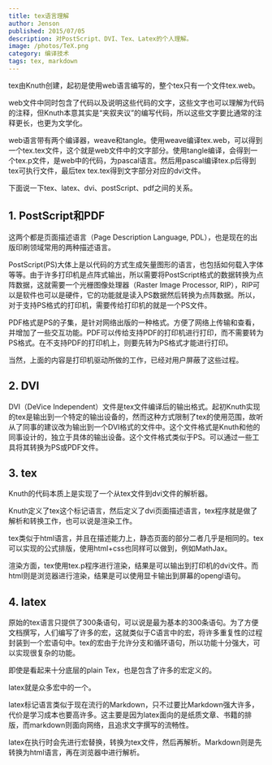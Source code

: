 ```yaml
---
title: tex语言理解
author: Jenson
published: 2015/07/05
description: 对PostScript、DVI、Tex、Latex的个人理解。
image: /photos/TeX.png
category: 编译技术
tags: tex, markdown
---
```


tex由Knuth创建，起初是使用web语言编写的，整个tex只有一个文件tex.web。

web文件中同时包含了代码以及说明这些代码的文字，这些文字也可以理解为代码的注释，但Knuth本意其实是“夹叙夹议”的编写代码，所以这些文字要比通常的注释更长，也更为文学化。

web语言带有两个编译器，weave和tangle。使用weave编译tex.web，可以得到一个tex.tex文件，这个就是web文件中的文字部分。使用tangle编译，会得到一个tex.p文件，是web中的代码，为pascal语言。然后用pascal编译tex.p后得到tex可执行文件，最后tex tex.tex得到文字部分对应的dvi文件。

下面说一下tex、latex、dvi、postScript、pdf之间的关系。

## 1. PostScript和PDF
这两个都是页面描述语言（Page Description Language, PDL），也是现在的出版印刷领域常用的两种描述语言。

PostScript(PS)大体上是以代码的方式生成矢量图形的语言，也包括如何载入字体等等。由于许多打印机是点阵式输出，所以需要将PostScript格式的数据转换为点阵数据，这就需要一个光栅图像处理器（Raster Image Processor, RIP），RIP可以是软件也可以是硬件，它的功能就是读入PS数据然后转换为点阵数据。所以，对于支持PS格式的打印机，需要传给打印机的就是一个PS文件。

PDF格式是PS的子集，是针对网络出版的一种格式。方便了网络上传输和查看，并增加了一些交互功能。PDF可以传给支持PDF的打印机进行打印，而不需要转为PS格式。在不支持PDF的打印机上，则要先转为PS格式才能进行打印。

当然，上面的内容是打印机驱动所做的工作，已经对用户屏蔽了这些过程。

## 2. DVI
DVI（DeVice Independent）文件是tex文件编译后的输出格式。起初Knuth实现的tex是输出到一个特定的输出设备的，然而这种方式限制了tex的使用范围，故听从了同事的建议改为输出到一个DVI格式的文件中。这个文件格式是Knuth和他的同事设计的，独立于具体的输出设备。这个文件格式类似于PS。可以通过一些工具将其转换为PS或PDF文件。

## 3. tex
Knuth的代码本质上是实现了一个从tex文件到dvi文件的解析器。

Knuth定义了tex这个标记语言，然后定义了dvi页面描述语言，tex程序就是做了解析和转换工作，也可以说是渲染工作。

tex类似于html语言，并且在描述能力上，静态页面的部分二者几乎是相同的。tex可以实现的公式排版，使用html+css也同样可以做到，例如MathJax。

渲染方面，tex使用tex.p程序进行渲染，结果是可以输出到打印机的dvi文件。而html则是浏览器进行渲染，结果是可以使用显卡输出到屏幕的opengl语句。

## 4. latex
原始的tex语言只提供了300条语句，可以说是最为基本的300条语句。为了方便文档撰写，人们编写了许多的宏，这就类似于C语言中的宏，将许多重复性的过程封装到一个宏语句中。tex的宏由于允许分支和循环语句，所以功能十分强大，可以实现很复杂的功能。

即使是看起来十分底层的plain Tex，也是包含了许多的宏定义的。

latex就是众多宏中的一个。

latex标记语言类似于现在流行的Markdown，只不过要比Markdown强大许多，代价是学习成本也要高许多。这主要是因为latex面向的是纸质文章、书籍的排版，而markdown则面向网络，且追求文字撰写的流畅性。

latex在执行时会先进行宏替换，转换为tex文件，然后再解析。Markdown则是先转换为html语言，再在浏览器中进行解析。

